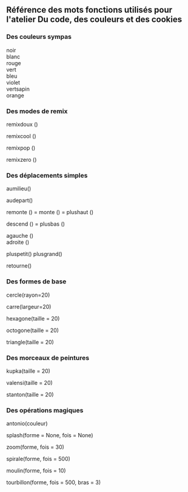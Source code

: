 ## Référence des mots fonctions utilisés pour l'atelier Du code, des couleurs et des cookies

### Des couleurs sympas
noir  
blanc  
rouge  
vert  
bleu  
violet   
vertsapin   
orange  


### Des modes de remix
remixdoux ()

remixcool ()

remixpop ()

remixzero ()


### Des déplacements simples
aumilieu()

audepart()
  
remonte () = monte () = plushaut ()

descend () = plusbas ()

    
agauche ()    
adroite ()

pluspetit()
plusgrand()

retourne()
    

### Des formes de base

cercle(rayon=20)

carre(largeur=20)
    
hexagone(taille = 20)
 
octogone(taille = 20)

triangle(taille = 20)
    
    
### Des morceaux de peintures

kupka(taille = 20)

valensi(taille = 20)

stanton(taille = 20)


### Des opérations magiques

antonio(couleur)
           
splash(forme = None, fois = None)
    
zoom(forme, fois = 30)

spirale(forme, fois = 500)

moulin(forme, fois = 10)

tourbillon(forme, fois = 500, bras = 3)
